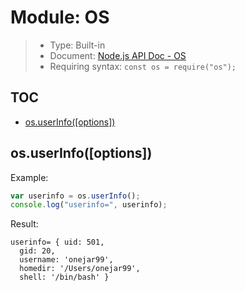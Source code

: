 # Module: OS

> * Type: Built-in
> * Document: [Node.js API Doc - OS](https://nodejs.org/dist/latest-v8.x/docs/api/os.html)
> * Requiring syntax: `const os = require("os");`

## TOC
* [os.userInfo([options])](#userinfo)


<a name="userinfo"></a>
## os.userInfo([options])

Example:
````js
var userinfo = os.userInfo();
console.log("userinfo=", userinfo);
````

Result:
````
userinfo= { uid: 501,
  gid: 20,
  username: 'onejar99',
  homedir: '/Users/onejar99',
  shell: '/bin/bash' }
````
